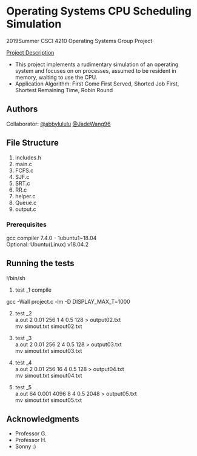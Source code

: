 # Operating Systems CPU Scheduling Simulation
2019Summer CSCI 4210 Operating Systems Group Project


[Project Description](https://github.com/JadeWang96/Operating-Systems-Project/blob/master/project.pdf)
* This project implements a rudimentary simulation of an operating system and focuses on on processes, 
assumed to be resident in memory, waiting to use the CPU.
* Application Algorithm: First Come First Served, Shorted Job First, 
Shortest Remaining Time, Robin Round


## Authors
Collaborator: [@abbylululu](https://github.com/abbylululu) [@JadeWang96](https://github.com/JadeWang96)


## File Structure

1. includes.h
2. main.c
3. FCFS.c
4. SJF.c
5. SRT.c
6. RR.c
7. helper.c
8. Queue.c
9. output.c

### Prerequisites
gcc compiler 7.4.0 - 1ubuntu1~18.04\
Optional: Ubuntu(Linux) v18.04.2


## Running the tests

!/bin/sh

1. test _1 compile

gcc -Wall project.c -lm -D DISPLAY_MAX_T=1000

2. test _2\
a.out 2 0.01 256 1 4 0.5 128 > output02.txt\
mv simout.txt simout02.txt

3. test _3\
a.out 2 0.01 256 2 4 0.5 128 > output03.txt\
mv simout.txt simout03.txt

4. test _4\
a.out 2 0.01 256 16 4 0.5 128 > output04.txt\
mv simout.txt simout04.txt

5. test _5\
a.out 64 0.001 4096 8 4 0.5 2048 > output05.txt\
mv simout.txt simout05.txt

## Acknowledgments

* Professor G.
* Professor H.
* Sonny :)


